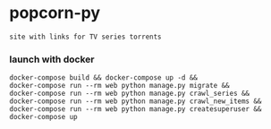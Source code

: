 # popcorn-py
`site with links for TV series torrents`

### launch with docker
```
docker-compose build && docker-compose up -d && 
docker-compose run --rm web python manage.py migrate && 
docker-compose run --rm web python manage.py crawl_series &&
docker-compose run --rm web python manage.py crawl_new_items &&
docker-compose run --rm web python manage.py createsuperuser &&
docker-compose up
```
